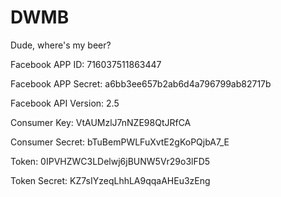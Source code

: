 # DWMB
Dude, where's my beer?

Facebook APP ID: 716037511863447

Facebook APP Secret: a6bb3ee657b2ab6d4a796799ab82717b

Facebook API Version: 2.5

Consumer Key: VtAUMzlJ7nNZE98QtJRfCA

Consumer Secret: bTuBemPWLFuXvtE2gKoPQjbA7_E

Token: 0IPVHZWC3LDelwj6jBUNW5Vr29o3lFD5

Token Secret: KZ7sIYzeqLhhLA9qqaAHEu3zEng
